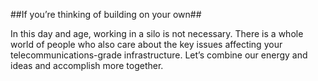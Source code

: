 ##If you’re thinking of building on your own##

In this day and age, working in a silo is not necessary. There is a whole world of people who also care about the key issues affecting your telecommunications-grade infrastructure. Let’s combine our energy and ideas and accomplish more together.  
